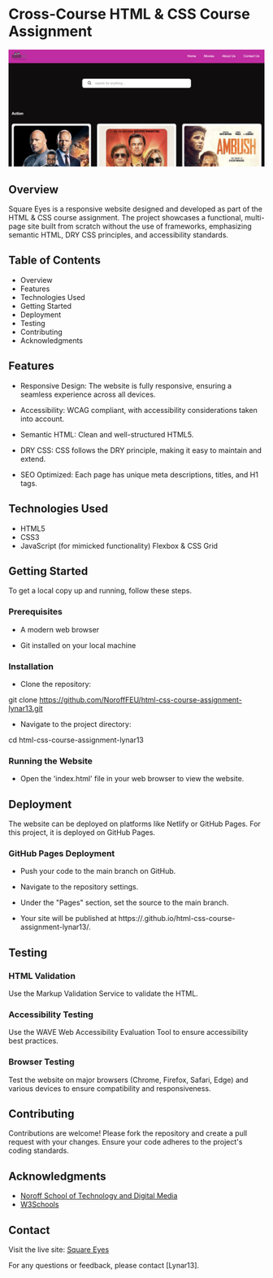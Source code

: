 
# Cross-Course HTML & CSS Course Assignment

![image](https://github.com/lynar13/image-hosting/blob/main/square_eyes.png?raw=true)

## Overview

Square Eyes is a responsive website designed and developed as part of the HTML & CSS course assignment. The project showcases a functional, multi-page site built from scratch without the use of frameworks, emphasizing semantic HTML, DRY CSS principles, and accessibility standards.

## Table of Contents

- Overview
- Features
- Technologies Used
- Getting Started
- Deployment
- Testing
- Contributing
- Acknowledgments

## Features

- Responsive Design: The website is fully responsive, ensuring a seamless experience across all devices.

- Accessibility: WCAG compliant, with accessibility considerations taken into account.

- Semantic HTML: Clean and well-structured HTML5.

- DRY CSS: CSS follows the DRY principle, making it easy to maintain and extend.

- SEO Optimized: Each page has unique meta descriptions, titles, and H1 tags.

## Technologies Used

- HTML5
- CSS3
- JavaScript (for mimicked functionality)
Flexbox & CSS Grid

## Getting Started

To get a local copy up and running, follow these steps.

### Prerequisites

- A modern web browser

- Git installed on your local machine

### Installation

- Clone the repository:

git clone https://github.com/NoroffFEU/html-css-course-assignment-lynar13.git

- Navigate to the project directory:

cd html-css-course-assignment-lynar13

### Running the Website

- Open the 'index.html' file in your web browser to view the website.

## Deployment

The website can be deployed on platforms like Netlify or GitHub Pages. For this project, it is deployed on GitHub Pages.

### GitHub Pages Deployment
 
 - Push your code to the main branch on GitHub.
 - Navigate to the repository settings.

- Under the "Pages" section, set the source to the main branch.

- Your site will be published at https://<username>.github.io/html-css-course-assignment-lynar13/.

## Testing

### HTML Validation

Use the Markup Validation Service to validate the HTML.

### Accessibility Testing

Use the WAVE Web Accessibility Evaluation Tool to ensure accessibility best practices.

### Browser Testing

Test the website on major browsers (Chrome, Firefox, Safari, Edge) and various devices to ensure compatibility and responsiveness.

## Contributing

Contributions are welcome! Please fork the repository and create a pull request with your changes. Ensure your code adheres to the project's coding standards.

## Acknowledgments

- [Noroff School of Technology and Digital Media](https://www.noroff.no/)
- [W3Schools](https://www.w3schools.com/)

## Contact

Visit the live site: [Square Eyes](https://norofffeu.github.io/html-css-course-assignment-lynar13/)

For any questions or feedback, please contact [Lynar13].

